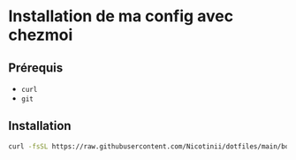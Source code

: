 # Installation de ma config avec chezmoi

## Prérequis

- `curl`
- `git`

## Installation

```bash
curl -fsSL https://raw.githubusercontent.com/Nicotinii/dotfiles/main/bootstrap.sh | bash
```